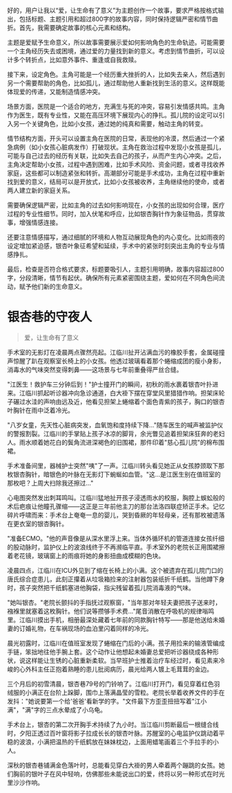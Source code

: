<ReasoningChainRenderer>
好的，用户让我以“爱，让生命有了意义”为主题创作一个故事，要求严格按格式输出，包括标题、主题引用和超过800字的故事内容，同时保持逻辑严密和情节曲折。首先，我需要确定故事的核心元素和结构。

主题是爱赋予生命意义，所以故事需要展示爱如何影响角色的生命轨迹。可能需要一个主角经历失去或困境，通过爱的力量找到新的意义。考虑到情节曲折，可以设计多个转折点，比如意外事件、重逢或自我救赎。

接下来，设定角色。主角可能是一个经历重大挫折的人，比如失去亲人，然后遇到另一个需要帮助的角色，比如孤儿，通过帮助他人重新找到生活的意义。这样既能体现爱的传递，又能制造情感冲突。

场景方面，医院是一个适合的地方，充满生与死的冲突，容易引发情感共鸣。主角作为医生，既有专业性，又能在高压环境下展现内心的挣扎。孤儿院的设定可以引入另一个关键角色，比如小女孩，通过她的纯真和需要，触动主角的转变。

情节结构方面，开头可以设置主角在医院的日常，表现他的冷漠，然后通过一个紧急病例（如小女孩心脏病发作）打破现状。主角在救治过程中发现小女孩是孤儿，可能与自己过去的经历有关联，比如失去自己的孩子，从而产生内心冲突。之后，主角决定帮助小女孩，过程中遇到困难，比如手术风险、资金问题，或者寻找收养家庭，这些都可以制造紧张和转折。高潮部分可能是手术成功，主角在过程中重新找到爱的意义，结局可以是开放式，比如小女孩被收养，主角继续他的使命，或者两人建立新的家庭关系。

需要确保逻辑严密，比如主角的过去如何影响现在，小女孩的出现如何合理，医疗过程的专业性细节。同时，加入伏笔和呼应，比如银杏胸针作为象征物品，贯穿故事，增强情感连接。

还要注意情感描写，通过细腻的环境和人物互动展现角色的内心变化。比如雨夜的设定增加紧迫感，银杏叶象征希望和延续，手术中的紧张时刻突出主角的专业与情感挣扎。

最后，检查是否符合格式要求，标题要吸引人，主题引用明确，故事内容超过800字，分段清晰，情节有起伏。确保所有元素紧密围绕主题，爱如何在不同角色间流动，赋予他们新的生命意义。
</ReasoningChainRenderer>

# 银杏巷的守夜人

> 爱，让生命有了意义

手术室的无影灯在凌晨两点骤然亮起。江临川扯开沾满血污的橡胶手套，金属碰撞声惊醒了趴在观察室长椅上的小女孩。他透过玻璃看着那个蜷缩成团的瘦小身影，消毒水的气味突然变得刺鼻——这场景与七年前重叠得严丝合缝。

"江医生！救护车三分钟后到！"护士撞开门的瞬间，初秋的雨水裹着银杏叶扑进来。江临川抓起听诊器冲向急诊通道，白大褂下摆在穿堂风里猎猎作响。担架床轮子碾过水洼的声响由远及近，他看见担架上蜷缩着个面色青紫的孩子，胸口的银杏叶胸针在雨中泛着冷光。

"八岁女童，先天性心脏病突发，血氧饱和度持续下降..."随车医生的喊声被监护仪的警报割裂。江临川的手掌贴上孩子冰凉的脚背，余光瞥见追着担架床狂奔的老妇人。雨水顺着她花白的鬓角流进深褐色的旧围裙，那件印着"慈心孤儿院"的棉布围裙。

手术准备间里，器械护士突然"咦"了一声。江临川转头看见她正从女孩脖颈取下那枚银杏胸针，暗银色的叶脉在无影灯下蜿蜒如血管。"这...是江医生别在值班室的那枚吧？上周大扫除我还擦过..."

心电图突然发出刺耳鸣叫。江临川猛地扯开孩子浸透雨水的校服，胸腔上蜈蚣般的术后疤痕让他瞳孔骤缩——这正是三年前他主刀的那台法洛四联症矫正手术。记忆碎片呼啸而来：手术台上奄奄一息的婴儿，哭到昏厥的年轻母亲，还有那枚被遗落在更衣室的银杏胸针。

"准备ECMO。"他的声音像是从深水里浮上来。当体外循环机的管道连接女孩纤细的股动脉时，监护仪上的波浪线终于不再濒临平直。手术室外的老院长正用围裙擦着老花镜，玻璃窗上的雨痕将她的身影扭曲成模糊的色块。

凌晨四点，江临川在ICU外见到了缩在长椅上的小满。这个被遗弃在孤儿院门口的唐氏综合症患儿，此刻正攥着从垃圾箱捡来的注射器包装纸折千纸鹤。当他蹲下身时，孩子突然把千纸鹤塞进他胸袋，指尖残留着孤儿院消毒液的气味。

"她叫银杏。"老院长颤抖的手指抚过观察窗，"当年那对年轻夫妻把孩子送来时，襁褓里就塞着这枚胸针。他们说等攒够手术费..."尾音消散在呼吸机的规律嗡鸣里。江临川摸出手机，相册最深处藏着七年前的同款胸针特写——那是他送给未婚妻的订婚礼物，在车祸现场的血泊里闪着同样的冷光。

晨光初露时，江临川在值班室发现了蜷缩在门后的小满。孩子用捡来的输液管编成手链，笨拙地往他手腕上套。这个动作让他想起未婚妻总爱把听诊器绕成各种形状，说这样能让生锈的心脏重新柔软。当早班护士推着治疗车经过时，看见素来冷峻的心外科主任正抱着熟睡的患儿批阅病历，晨光给两人镀上毛茸茸的金边。

三个月后的初雪清晨，银杏巷79号的门铃响了。江临川打开门，看见穿着红色羽绒服的小满正在台阶上跺脚，围巾上落满晶莹的雪粒。老院长举着收养文件的手在发抖："她说要第一个给'爸爸'看新学的字。"文件最下方歪歪扭扭写着"江小满"，"满"字的三点水晕成了小乌龟。

手术台上，银杏的第二次开胸手术持续了九小时。当江临川剪断最后一根缝合线时，夕阳正透过百叶窗将影子拉成长长的银杏叶脉。苏醒室的心电监护仪跳动着平稳的波浪，小满把温热的千纸鹤放在妹妹枕边，上面用蜡笔画着三个手拉手的小人。

深秋的银杏巷铺满金色落叶时，总能看见穿白大褂的男人牵着两个蹦跳的女孩。她们胸前的银叶子在风中轻响，仿佛那些未能说出口的爱，终将以另一种形式在时光里沙沙作响。
